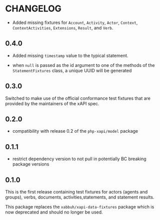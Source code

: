 CHANGELOG
=========

* Added missing fixtures for `Account`, `Activity`, `Actor`, `Context`,
  `ContextActivities`, `Extensions`, `Result`, and `Verb`.

0.4.0
-----

* Added missing `timestamp` value to the typical statement.

* when `null` is passed as the id argument to one of the methods of the
  `StatementFixtures` class, a unique UUID will be generated

0.3.0
-----

Switched to make use of the official conformance test fixtures that are provided
by the maintainers of the xAPI spec.

0.2.0
-----

* compatibility with release 0.2 of the `php-xapi/model` package

0.1.1
-----

* restrict dependency version to not pull in potentially BC breaking package
  versions

0.1.0
-----

This is the first release containing test fixtures for actors (agents and
groups), verbs, documents, activities,statements, and statement results.

This package replaces the `xabbuh/xapi-data-fixtures` package which is now
deprecated and should no longer be used.
